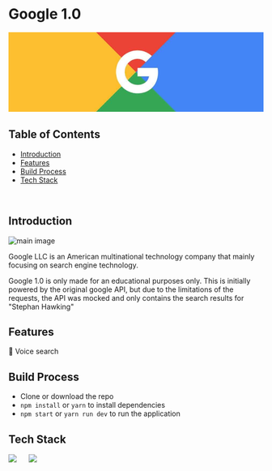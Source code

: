 # Google 1.0

![cover](cover.png)

## Table of Contents

- [Introduction](#introduction)
- [Features](#features)
- [Build Process](#build-process)
- [Tech Stack](#tech-stack)

<br/>

## Introduction

![main image](https://cdn.sanity.io/images/1z5g6za5/production/1e767a0fb70c50584ba989329f1d818bd97999c0-1898x1077.png?w=2000&fit=max&auto=format)

Google LLC is an American multinational technology company that mainly focusing on search engine technology.

Google 1.0 is only made for an educational purposes only. This is initially powered by the original google API, but due to the limitations of the requests, the API was mocked and only contains the search results for "Stephan Hawking"

## Features

🚀 Voice search

## Build Process

- Clone or download the repo
- `npm install` or `yarn` to install dependencies
- `npm start` or `yarn run dev` to run the application


## Tech Stack

<p float="left">
    <img src="https://cdn.sanity.io/images/1z5g6za5/production/ea0d729f383fe9f113c7d2da95af5a39eecfa226-64x64.png?w=2000&fit=max&auto=format" width="60"  style="padding-right:20px"/>
    <img src="https://cdn.sanity.io/images/1z5g6za5/production/89e994a66376637c5b4afd52417649e5017efd9f-64x64.png?w=2000&fit=max&auto=format" width="60"  style="padding-right:20px"/>
</p>